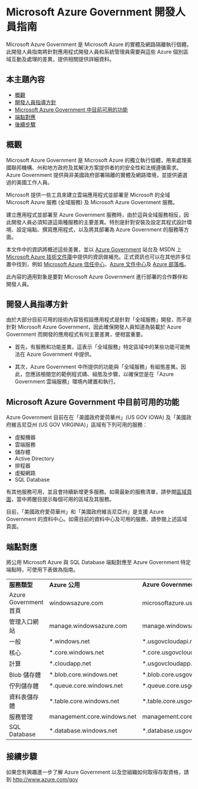 <properties 
	pageTitle="Azure Government 開發人員指南" 
	description="這為 Azure Government 的開發應用程式提供功能和指引的比較" 
	services="" 
	documentationCenter="" 
	authors="Joharve2" 
	manager="carolz" 
	editor=""/>

<tags 
	ms.service="multiple" 
	ms.devlang="na" 
	ms.topic="article" 
	ms.tgt_pltfrm="na" 
	ms.workload="azure-government" 
	ms.date="01/21/2014" 
	ms.author="jharve"/>


#  Microsoft Azure Government 開發人員指南 

<p> Microsoft Azure Government 是 Microsoft Azure 的實體及網路隔離執行個體。此開發人員指南將針對應用程式開發人員和系統管理員需要與這些 Azure 個別區域互動及處理的差異，提供相關提供詳細資料。

<!--Table of contents for topic, the words in brackets must match the heading wording exactly-->


## 本主題內容


+ [概觀](#Overview)
+ [開發人員指導方針](#Guidance)
+ [Microsoft Azure Government 中目前可用的功能](#Features)
+ [端點對應](#Endpoint)
+ [後續步驟](#next)


## <a name="Overview"></a>概觀

Microsoft Azure Government 是 Microsoft Azure 的獨立執行個體，用來處理美國聯邦機構、州和地方政府及其解決方案提供者的的安全性和法規遵循需求。Azure Government 提供與非美國政府部署隔離的實體及網路環境，並提供遴選過的美國工作人員。

Microsoft 提供一些工具來建立雲端應用程式並部署至 Microsoft 的全域 Microsoft Azure 服務 (全域服務) 及 Microsoft Azure Government 服務。

建立應用程式並部署至 Azure Government 服務時，由於這與全域服務相反，因此開發人員必須知道這兩種服務的主要差異。特別是針對安裝及設定其程式設計環境、設定端點、撰寫應用程式，以及將其部署為 Azure Government 的服務等方面。

本文件中的資訊將概述這些差異，並以 [Azure Government](http://www.azure.com/gov "Azure Government") 站台及 MSDN 上 [Microsoft Azure 技術文件庫](http://msdn.microsoft.com/cloud-app-development-msdn "MSDN")中提供的資訊做補充。正式資訊也可以在其他許多位置中找到，例如 [Microsoft Azure 信任中心](http://azure.microsoft.com/support/trust-center/ "Microsoft Azure 信任中心")、[Azure 文件中心](http://azure.microsoft.com/documentation/)及 [Azure 部落格](http://azure.microsoft.com/blog/ "Azure 部落格")。

此內容的適用對象是要對 Microsoft Azure Government 進行部署的合作夥伴和開發人員。



## <a name="Guidance"></a>開發人員指導方針
由於大部分目前可用的技術內容皆假設應用程式是針對「全域服務」開發，而不是針對 Microsoft Azure Government，因此確保開發人員知道為裝載於 Azure Government 而開發的應用程式有何主要差異，便相當重要。

- 首先，有服務和功能差異，這表示「全域服務」特定區域中的某些功能可能無法在 Azure Government 中提供。

- 其次，Azure Government 中所提供的功能與「全域服務」有組態差異。因此，您應該檢閱您的範例程式碼、組態及步驟，以確保您是在「Azure Government 雲端服務」環境內建置和執行。


## <a name="Features"></a> Microsoft Azure Government 中目前可用的功能
Azure Government 目前在在「美國政府愛荷華州」(US GOV IOWA) 及「美國政府維吉尼亞州 (US GOV VIRGINIA)」區域有下列可用的服務：

- 虛擬機器
- 雲端服務
- 儲存體
- Active Directory
- 排程器
- 虛擬網路
- SQL Database

有其他服務可用，並且會持續新增更多服務。如需最新的服務清單，請參閱[區域頁面](http://azure.microsoft.com/regions/#services)，當中將醒目提示每個可用的區域及其服務。

目前，「美國政府愛荷華州」和「美國政府維吉尼亞州」是支援 Azure Government 的資料中心。如需目前的資料中心及可用的服務，請參閱上述區域頁面。

## <a name="Endpoint"></a>端點對應

將公用 Microsoft Azure 與 SQL Database 端點對應至 Azure Government 特定端點時，可使用下表做為指南。

<table>
<tr style='font-weight:bold'><td>
服務類型</td><td>	Azure 公用</td><td>	Azure Government
</td></tr><tr><td>
Azure Government 首頁</td><td>	windowsazure.com	</td><td>microsoftazure.us
</td></tr><tr><td>
管理入口網站</td><td>	manage.windowsazure.com</td><td>	manage.windowsazure.us
</td></tr><tr><td>
一般</td><td>	*.windows.net	</td><td>*.usgovcloudapi.net
</td></tr><tr><td>
核心	</td><td>*.core.windows.net	</td><td>*.core.usgovcloudapi.net
</td></tr><tr><td>
計算	</td><td>*.cloudapp.net	</td><td>*.usgovcloudapp.net
</td></tr><tr><td>
Blob 儲存體</td><td>	*.blob.core.windows.net</td><td>	*.blob.core.usgovcloudapi.net
</td></tr><tr><td>
佇列儲存體	</td><td>*.queue.core.windows.net</td><td>	*.queue.core.usgovcloudapi.net
</td></tr><tr><td>
資料表儲存體</td><td>	*.table.core.windows.net	</td><td>*.table.core.usgovcloudapi.net
</td></tr><tr><td>
服務管理</td><td>	management.core.windows.net</td><td>	management.core.usgovcloudapi.net

</td></tr>
<tr><td>SQL Database</td><td>	*.database.windows.net	</td><td>*.database.usgovcloudapi.net</td></tr>
</table>

## <a name="next"></a>接續步驟
如果您有興趣進一步了解 Azure Government 以及您組織如何取得存取資格，請到 <A href="http://azure.com/gov">http://www.azure.com/gov</a>

<!--Anchors-->



<!-- Images. -->

[1]: ./media/azure-government-developer-guide/publisherguide.png


<!--Link references-->
[Link 1 to another azure.microsoft.com documentation topic]: virtual-machines-windows-tutorial.md
[Link 2 to another azure.microsoft.com documentation topic]: web-sites-custom-domain-name.md
[Link 3 to another azure.microsoft.com documentation topic]: storage-whatis-account.md

<!---HONumber=July15_HO1-->